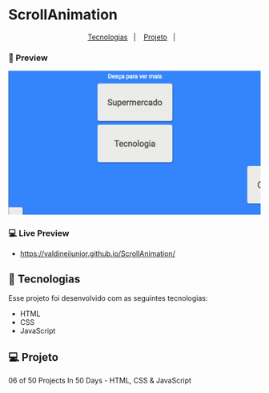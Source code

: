 # ScrollAnimation

<p align="center">
  <a href="#-tecnologias">Tecnologias</a>&nbsp;&nbsp;&nbsp;|&nbsp;&nbsp;&nbsp;
  <a href="#-projeto">Projeto</a>&nbsp;&nbsp;&nbsp;|&nbsp;&nbsp;&nbsp;
</p>

### 📱 Preview

<p align="center">
  <a href="https://valdineijunior.github.io/ScrollAnimation/">
  <img alt="Screenshot project" src="https://github.com/ValdineiJunior/ScrollAnimation/blob/main/Screenshot.png">
  </a>
</p>

### 💻 Live Preview

- https://valdineijunior.github.io/ScrollAnimation/


## 🚀 Tecnologias

Esse projeto foi desenvolvido com as seguintes tecnologias:

- HTML
- CSS
- JavaScript


## 💻 Projeto

06 of 50 Projects In 50 Days - HTML, CSS & JavaScript

